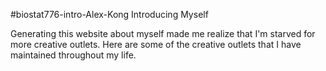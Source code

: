 #biostat776-intro-Alex-Kong
Introducing Myself

Generating this website about myself made me realize that I'm starved for more creative outlets. Here are some of the creative outlets that I have maintained throughout my life.
